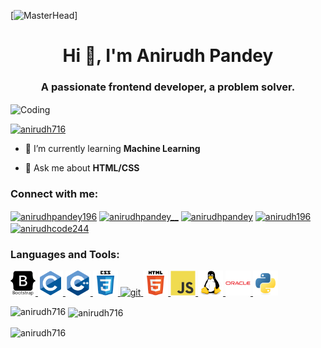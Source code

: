 [![MasterHead](https://user-images.githubusercontent.com/74038190/241765440-80728820-e06b-4f96-9c9e-9df46f0cc0a5.gif)]
<h1 align="center">Hi 👋, I'm Anirudh Pandey</h1>
<h3 align="center">A passionate frontend developer, a problem solver.</h3>

<img align="center" alt="Coding" width="400" src="https://cdn.dribbble.com/users/1292677/screenshots/6139167/media/fcf7fd0c619bb87706533079240915f3.gif">

<p align="left"> <a href="https://github.com/ryo-ma/github-profile-trophy"><img src="https://github-profile-trophy.vercel.app/?username=anirudh716" alt="anirudh716" /></a> </p>

- 🌱 I’m currently learning **Machine Learning**

- 💬 Ask me about **HTML/CSS**

<h3 align="left">Connect with me:</h3>
<p align="left">
<a href="https://linkedin.com/in/anirudhpandey196" target="blank"><img align="center" src="https://raw.githubusercontent.com/rahuldkjain/github-profile-readme-generator/master/src/images/icons/Social/linked-in-alt.svg" alt="anirudhpandey196" height="30" width="40" /></a>
<a href="https://instagram.com/anirudhpandey__" target="blank"><img align="center" src="https://raw.githubusercontent.com/rahuldkjain/github-profile-readme-generator/master/src/images/icons/Social/instagram.svg" alt="anirudhpandey__" height="30" width="40" /></a>
<a href="https://www.codechef.com/users/anirudhpandey" target="blank"><img align="center" src="https://cdn.jsdelivr.net/npm/simple-icons@3.1.0/icons/codechef.svg" alt="anirudhpandey" height="30" width="40" /></a>
<a href="https://www.leetcode.com/anirudh196" target="blank"><img align="center" src="https://raw.githubusercontent.com/rahuldkjain/github-profile-readme-generator/master/src/images/icons/Social/leet-code.svg" alt="anirudh196" height="30" width="40" /></a>
<a href="https://auth.geeksforgeeks.org/user/anirudhcode244" target="blank"><img align="center" src="https://raw.githubusercontent.com/rahuldkjain/github-profile-readme-generator/master/src/images/icons/Social/geeks-for-geeks.svg" alt="anirudhcode244" height="30" width="40" /></a>
</p>

<h3 align="left">Languages and Tools:</h3>
<p align="left"> <a href="https://getbootstrap.com" target="_blank" rel="noreferrer"> <img src="https://raw.githubusercontent.com/devicons/devicon/master/icons/bootstrap/bootstrap-plain-wordmark.svg" alt="bootstrap" width="40" height="40"/> </a> <a href="https://www.cprogramming.com/" target="_blank" rel="noreferrer"> <img src="https://raw.githubusercontent.com/devicons/devicon/master/icons/c/c-original.svg" alt="c" width="40" height="40"/> </a> <a href="https://www.w3schools.com/cpp/" target="_blank" rel="noreferrer"> <img src="https://raw.githubusercontent.com/devicons/devicon/master/icons/cplusplus/cplusplus-original.svg" alt="cplusplus" width="40" height="40"/> </a> <a href="https://www.w3schools.com/css/" target="_blank" rel="noreferrer"> <img src="https://raw.githubusercontent.com/devicons/devicon/master/icons/css3/css3-original-wordmark.svg" alt="css3" width="40" height="40"/> </a> <a href="https://git-scm.com/" target="_blank" rel="noreferrer"> <img src="https://www.vectorlogo.zone/logos/git-scm/git-scm-icon.svg" alt="git" width="40" height="40"/> </a> <a href="https://www.w3.org/html/" target="_blank" rel="noreferrer"> <img src="https://raw.githubusercontent.com/devicons/devicon/master/icons/html5/html5-original-wordmark.svg" alt="html5" width="40" height="40"/> </a> <a href="https://developer.mozilla.org/en-US/docs/Web/JavaScript" target="_blank" rel="noreferrer"> <img src="https://raw.githubusercontent.com/devicons/devicon/master/icons/javascript/javascript-original.svg" alt="javascript" width="40" height="40"/> </a> <a href="https://www.linux.org/" target="_blank" rel="noreferrer"> <img src="https://raw.githubusercontent.com/devicons/devicon/master/icons/linux/linux-original.svg" alt="linux" width="40" height="40"/> </a> <a href="https://www.oracle.com/" target="_blank" rel="noreferrer"> <img src="https://raw.githubusercontent.com/devicons/devicon/master/icons/oracle/oracle-original.svg" alt="oracle" width="40" height="40"/> </a> <a href="https://www.python.org" target="_blank" rel="noreferrer"> <img src="https://raw.githubusercontent.com/devicons/devicon/master/icons/python/python-original.svg" alt="python" width="40" height="40"/> </a> </p>

<p><img align="left" src="https://github-readme-stats.vercel.app/api/top-langs?username=anirudh716&show_icons=true&locale=en&layout=compact" alt="anirudh716" /></p>

<p>&nbsp;<img align="center" src="https://github-readme-stats.vercel.app/api?username=anirudh716&show_icons=true&locale=en" alt="anirudh716" /></p>

<p><img align="center" src="https://github-readme-streak-stats.herokuapp.com/?user=anirudh716&" alt="anirudh716" /></p>
